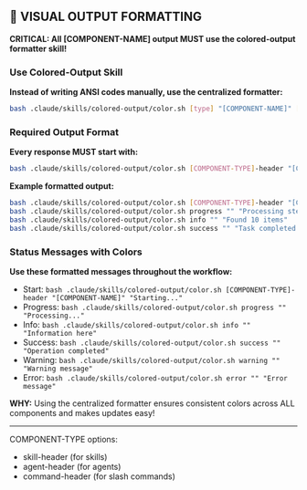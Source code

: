## 🎨 **VISUAL OUTPUT FORMATTING**

**CRITICAL: All [COMPONENT-NAME] output MUST use the colored-output formatter skill!**

### Use Colored-Output Skill

**Instead of writing ANSI codes manually, use the centralized formatter:**

```bash
bash .claude/skills/colored-output/color.sh [type] "[COMPONENT-NAME]" [message]
```

### Required Output Format

**Every response MUST start with:**
```bash
bash .claude/skills/colored-output/color.sh [COMPONENT-TYPE]-header "[COMPONENT-NAME]" "Message here..."
```

**Example formatted output:**
```bash
bash .claude/skills/colored-output/color.sh [COMPONENT-TYPE]-header "[COMPONENT-NAME]" "Starting task..."
bash .claude/skills/colored-output/color.sh progress "" "Processing step 1..."
bash .claude/skills/colored-output/color.sh info "" "Found 10 items"
bash .claude/skills/colored-output/color.sh success "" "Task completed successfully"
```

### Status Messages with Colors

**Use these formatted messages throughout the workflow:**

- Start: `bash .claude/skills/colored-output/color.sh [COMPONENT-TYPE]-header "[COMPONENT-NAME]" "Starting..."`
- Progress: `bash .claude/skills/colored-output/color.sh progress "" "Processing..."`
- Info: `bash .claude/skills/colored-output/color.sh info "" "Information here"`
- Success: `bash .claude/skills/colored-output/color.sh success "" "Operation completed"`
- Warning: `bash .claude/skills/colored-output/color.sh warning "" "Warning message"`
- Error: `bash .claude/skills/colored-output/color.sh error "" "Error message"`

**WHY:** Using the centralized formatter ensures consistent colors across ALL components and makes updates easy!

---

COMPONENT-TYPE options:
- skill-header (for skills)
- agent-header (for agents)
- command-header (for slash commands)
